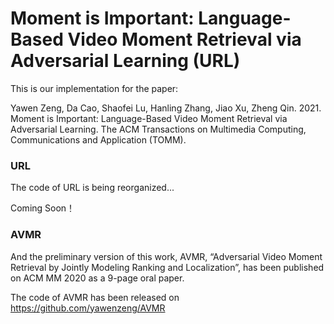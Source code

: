 # Moment is Important: Language-Based Video Moment Retrieval via Adversarial Learning (URL)

This is our implementation for the paper:

Yawen Zeng, Da Cao, Shaofei Lu, Hanling Zhang, Jiao Xu, Zheng Qin. 2021. Moment is Important: Language-Based Video Moment Retrieval via Adversarial Learning. The ACM Transactions on Multimedia Computing, Communications and Application (TOMM).


### URL
The code of URL is being reorganized...

Coming Soon！

### AVMR
And the preliminary version of this work, AVMR, “Adversarial Video Moment Retrieval by Jointly Modeling Ranking and Localization”, has been published on ACM MM 2020 as a 9-page oral paper. 

The code of AVMR has been released on https://github.com/yawenzeng/AVMR
